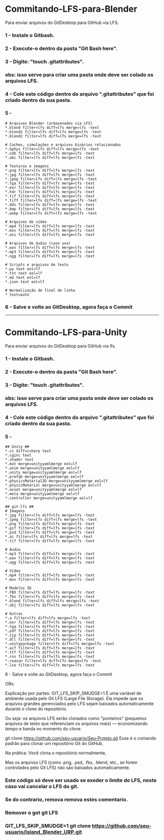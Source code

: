 # Commitando-LFS-para-Blender


Para enviar arquivos do GitDesktop para GitHub via LFS.

### 1 - Instale o Gitbash.
### 2 - Execute-o dentro da pasta "Git Bash here".
### 3 - Digite: "touch .gitattributes".
###	    obs: isso serve para criar uma pasta onde deve ser colado os arquivos LFS.
### 4 - Cole este código dentro do arquivo ".gitattributes" que foi criado dentro da sua pasta. 
### 5 - 


	# Arquivos Blender (armazenados via LFS)
	*.blend filter=lfs diff=lfs merge=lfs -text
	*.blend1 filter=lfs diff=lfs merge=lfs -text
	*.blend2 filter=lfs diff=lfs merge=lfs -text

	# Caches, simulações e arquivos binários relacionados
	*.bphys filter=lfs diff=lfs merge=lfs -text
	*.vdb filter=lfs diff=lfs merge=lfs -text
	*.abc filter=lfs diff=lfs merge=lfs -text

	# Texturas e imagens
	*.png filter=lfs diff=lfs merge=lfs -text
	*.jpg filter=lfs diff=lfs merge=lfs -text
	*.jpeg filter=lfs diff=lfs merge=lfs -text
	*.tga filter=lfs diff=lfs merge=lfs -text
	*.exr filter=lfs diff=lfs merge=lfs -text
	*.hdr filter=lfs diff=lfs merge=lfs -text
	*.tif filter=lfs diff=lfs merge=lfs -text
	*.tiff filter=lfs diff=lfs merge=lfs -text
	*.dds filter=lfs diff=lfs merge=lfs -text
	*.bmp filter=lfs diff=lfs merge=lfs -text
	*.webp filter=lfs diff=lfs merge=lfs -text

	# Arquivos de vídeo
	*.mp4 filter=lfs diff=lfs merge=lfs -text
	*.mov filter=lfs diff=lfs merge=lfs -text
	*.avi filter=lfs diff=lfs merge=lfs -text

	# Arquivos de áudio (caso use)
	*.wav filter=lfs diff=lfs merge=lfs -text
	*.mp3 filter=lfs diff=lfs merge=lfs -text
	*.ogg filter=lfs diff=lfs merge=lfs -text

	# Scripts e arquivos de texto
	*.py text eol=lf
	*.txt text eol=lf
	*.md text eol=lf
	*.json text eol=lf

	# Normalização de final de linha
	* text=auto
	
	
### 6 - Salve e volte ao GitDesktop, agora faça o Commit

---------------------------------------------------------------------------------------------------------------------
# Commitando-LFS-para-Unity

Para enviar arquivos do GitDesktop para GitHub via lfs.

### 1 - Instale o Gitbash.
### 2 - Execute-o dentro da pasta "Git Bash here".
### 3 - Digite: "touch .gitattributes".
###	    obs: isso serve para criar uma pasta onde deve ser colado os arquivos LFS.
### 4 - Cole este código dentro do arquivo ".gitattributes" que foi criado dentro da sua pasta. 
### 5 - 

	## Unity ##
	*.cs diff=csharp text
	*.cginc text
	*.shader text
	*.mat merge=unityyamlmerge eol=lf
	*.anim merge=unityyamlmerge eol=lf
	*.unity merge=unityyamlmerge eol=lf
	*.prefab merge=unityyamlmerge eol=lf
	*.physicsMaterial2D merge=unityyamlmerge eol=lf
	*.physicMaterial merge=unityyamlmerge eol=lf
	*.asset merge=unityyamlmerge eol=lf
	*.meta merge=unityyamlmerge eol=lf
	*.controller merge=unityyamlmerge eol=lf

	## git-lfs ##
	# Imagens
	*.jpg filter=lfs diff=lfs merge=lfs -text
	*.jpeg filter=lfs diff=lfs merge=lfs -text
	*.png filter=lfs diff=lfs merge=lfs -text
	*.gif filter=lfs diff=lfs merge=lfs -text
	*.psd filter=lfs diff=lfs merge=lfs -text
	*.ai filter=lfs diff=lfs merge=lfs -text
	*.tif filter=lfs diff=lfs merge=lfs -text

	# Áudio
	*.mp3 filter=lfs diff=lfs merge=lfs -text
	*.wav filter=lfs diff=lfs merge=lfs -text
	*.ogg filter=lfs diff=lfs merge=lfs -text

	# Vídeo
	*.mp4 filter=lfs diff=lfs merge=lfs -text
	*.mov filter=lfs diff=lfs merge=lfs -text

	# Modelos 3D
	*.FBX filter=lfs diff=lfs merge=lfs -text
	*.fbx filter=lfs diff=lfs merge=lfs -text
	*.blend filter=lfs diff=lfs merge=lfs -text
	*.obj filter=lfs diff=lfs merge=lfs -text

	# Outros
	*.a filter=lfs diff=lfs merge=lfs -text
	*.exr filter=lfs diff=lfs merge=lfs -text
	*.tga filter=lfs diff=lfs merge=lfs -text
	*.pdf filter=lfs diff=lfs merge=lfs -text
	*.zip filter=lfs diff=lfs merge=lfs -text
	*.dll filter=lfs diff=lfs merge=lfs -text
	*.unitypackage filter=lfs diff=lfs merge=lfs -text
	*.aif filter=lfs diff=lfs merge=lfs -text
	*.ttf filter=lfs diff=lfs merge=lfs -text
	*.rns filter=lfs diff=lfs merge=lfs -text
	*.reason filter=lfs diff=lfs merge=lfs -text
	*.lxo filter=lfs diff=lfs merge=lfs -text

	
6 - Salve e volte ao GitDesktop, agora faça o Commit

OBs:

Explicação por partes:
GIT_LFS_SKIP_SMUDGE=1
É uma variável de ambiente usada pelo Git LFS (Large File Storage). Ela impede que os arquivos grandes gerenciados pelo LFS sejam baixados automaticamente durante o clone do repositório.

Ou seja: os arquivos LFS serão clonados como "ponteiros" (pequenos arquivos de texto que referenciam os arquivos reais) — economizando tempo e banda no momento do clone.

git clone https://github.com/seu-usuario/Seu-Projeto.git
Esse é o comando padrão para clonar um repositório Git do GitHub.

Na prática:
Você clona o repositório normalmente,

Mas os arquivos LFS (como .png, .psd, .fbx, .blend, etc., se forem controlados pelo Git LFS) não são baixados automaticamente.


### Este código só deve ser usado se exeder o limite do LFS, neste caso vai cancelar o LFS do git.
### Se do contrario, remova remova estes comentario.
### Remover o got git LFS 

### GIT_LFS_SKIP_SMUDGE=1 git clone https://github.com/seu-usuario/Island_Blender_URP.git
